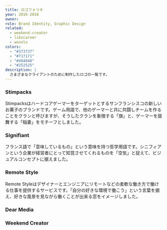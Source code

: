 ```yaml
---
title: ロゴフォリオ
year: 2016-2018
owner:
role: Brand Identity, Graphic Design
related:
  - weekend-creator
  - libzcareer
  - wonolo
colors:
  - "#373737"
  - "#717171"
  - "#484848"
  - "#252525"
description: |
  さまざまなクライアントのために制作したロゴの一覧です。
---
```


### Stimpacks

<work-media name="stimpacks.png" />

Stimpacksはハードコアゲーマーをターゲットとするサンフランシスコの新しいお菓子のブランドです。ゲーム用語で、他のゲーマーと共に共闘しチームを作ることをクランと呼びますが、そうしたクランを象徴する「旗」と、ゲーマーを鼓舞する「稲妻」をモチーフとしました。

### Signifiant

<work-media name="signifiant.png" />

フランス語で「意味しているもの」という意味を持つ哲学用語です。シニフィアンという企業が経営者にとって知覚させてくれるものを「空気」と捉えて、ビジュアルコンセプトに据えました。

### Remote Style

<work-media name="remotestyle.png" />

Remote Styleはデザイナーとエンジニアにリモートなどの柔軟な働き方で働ける仕事を提供するサービスです。「自分の好きな環境で働こう」という言葉を据え、好きな風景を見ながら働くことが出来る窓をイメージしました。

### Dear Media

<work-media name="dearmedia.png" />

### Weekend Creator

<work-media name="weekend.png" />
